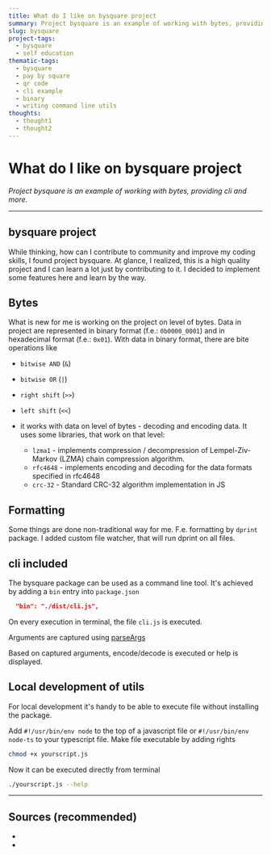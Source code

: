```yaml
---
title: What do I like on bysquare project 
summary: Project bysquare is an example of working with bytes, providing cli and more.
slug: bysquare
project-tags: 
  - bysquare
  - self education
thematic-tags:
  - bysquare
  - pay by square
  - qr code
  - cli example
  - binary
  - writing command line utils
thoughts:
  - thought1
  - thought2
---
```


# What do I like on bysquare project

*Project bysquare is an example of working with bytes, providing cli and more.*

---


## bysquare project
While thinking, how can I contribute to community and improve my coding skills, I found project bysquare. At glance, I realized, this is a high quality project and I can learn a lot just by contributing to it. I decided to implement some features here and learn by the way.

## Bytes
What is new for me is working on the project on level of bytes.
Data in project are represented in binary format (f.e.: `0b0000_0001`) and in hexadecimal format (f.e.: `0x01`).
With data in binary format, there are bite operations like
- `bitwise AND` (`&`)
- `bitwise OR` (`|`)
- `right shift` (`>>`)
- `left shift` (`<<`)

- it works with data on level of bytes - decoding and encoding data. It uses some libraries, that work on that level:
    - `lzma1` - implements compression / decompression of Lempel-Ziv-Markov (LZMA) chain compression algorithm.
    - `rfc4648` - implements encoding and decoding for the data formats specified in rfc4648
    - `crc-32` - Standard CRC-32 algorithm implementation in JS

## Formatting
Some things are done non-traditional way for me. F.e. formatting by `dprint` package. I added custom file watcher, that will run dprint on all files.

## cli included
The bysquare package can be used as a command line tool. It's achieved by adding a `bin` entry into `package.json`

```package.json
  "bin": "./dist/cli.js",
```

On every execution in terminal, the file `cli.js` is executed.

Arguments are captured using [parseArgs](https://nodejs.org/docs/v20.16.0/api/util.html#utilparseargsconfig)

Based on captured arguments, encode/decode is executed or help is displayed.

## Local development of utils

For local development it's handy to be able to execute file without installing the package.

Add `#!/usr/bin/env node` to the top of a javascript file or `#!/usr/bin/env node-ts` to your typescript file.
Make file executable by adding rights

```bash
chmod +x yourscript.js
```
Now it can be executed directly from terminal
```bash
./yourscript.js --help
```

---
## Sources (recommended)

- [^1]: [bysquare project](https://github.com/xseman/bysquare)
- [^2]: [rfc4648 specification](https://datatracker.ietf.org/doc/html/rfc4648)
